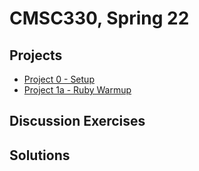 # CMSC330, Spring 22

## Projects

* [Project 0 - Setup](./project0)
* [Project 1a - Ruby Warmup](./project1a)

## Discussion Exercises

## Solutions
